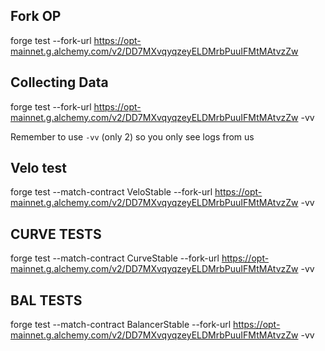 ## Fork OP
forge test --fork-url https://opt-mainnet.g.alchemy.com/v2/DD7MXvqyqzeyELDMrbPuuIFMtMAtvzZw

## Collecting Data

forge test --fork-url https://opt-mainnet.g.alchemy.com/v2/DD7MXvqyqzeyELDMrbPuuIFMtMAtvzZw -vv

Remember to use `-vv` (only 2) so you only see logs from us


## Velo test
forge test --match-contract VeloStable --fork-url https://opt-mainnet.g.alchemy.com/v2/DD7MXvqyqzeyELDMrbPuuIFMtMAtvzZw -vv

## CURVE TESTS
forge test --match-contract CurveStable --fork-url https://opt-mainnet.g.alchemy.com/v2/DD7MXvqyqzeyELDMrbPuuIFMtMAtvzZw -vv


## BAL TESTS
forge test --match-contract BalancerStable --fork-url https://opt-mainnet.g.alchemy.com/v2/DD7MXvqyqzeyELDMrbPuuIFMtMAtvzZw -vv